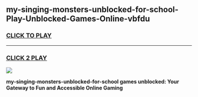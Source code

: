 
## my-singing-monsters-unblocked-for-school-Play-Unblocked-Games-Online-vbfdu
<h3>
<a href="https://premium76.site?title=my-singing-monsters-unblocked-for-school&ref=25A">CLICK TO PLAY</a></h3>
<hr>

<h3>
<a href="https://premium76.site?title=my-singing-monsters-unblocked-for-school&ref=25A">CLICK 2 PLAY</a>
  
</h3>

<a href="https://premium76.site?title=my-singing-monsters-unblocked-for-school&ref=25A"><img src="https://clearcache.store/games.png"></a>


**my-singing-monsters-unblocked-for-school games unblocked: Your Gateway to Fun and Accessible Online Gaming**
